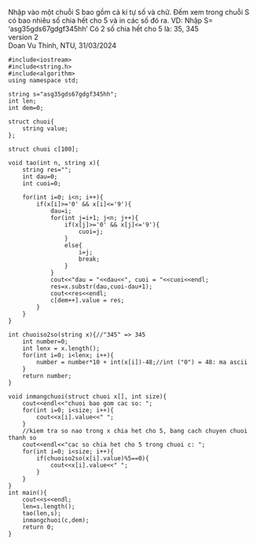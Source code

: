 Nhập vào một chuỗi S bao gồm cả kí tự số và chữ. Đếm xem trong chuỗi S có bao nhiêu số chia hết cho 5 và in các số đó ra. 
VD: Nhập S= ‘asg35gds67gdgf345hh’ 
Có 2 số chia hết cho 5 là: 35, 345  
version 2  
Doan Vu Thinh, NTU, 31/03/2024  
```
#include<iostream>
#include<string.h>
#include<algorithm>
using namespace std;

string s="asg35gds67gdgf345hh";
int len;
int dem=0;

struct chuoi{
	string value;
};

struct chuoi c[100];

void tao(int n, string x){
	string res="";
	int dau=0;
	int cuoi=0;
	
	for(int i=0; i<n; i++){
		if(x[i]>='0' && x[i]<='9'){
			dau=i;
			for(int j=i+1; j<n; j++){
				if(x[j]>='0' && x[j]<='9'){
					cuoi=j;
				}
				else{
					i=j;
					break;
				}
			}
			cout<<"dau = "<<dau<<", cuoi = "<<cuoi<<endl;
			res=x.substr(dau,cuoi-dau+1);
			cout<<res<<endl;
			c[dem++].value = res;
		}
	}
}

int chuoiso2so(string x){//"345" => 345
	int number=0;
	int lenx = x.length();
	for(int i=0; i<lenx; i++){
		number = number*10 + int(x[i])-48;//int ("0") = 48: ma ascii
	}
	return number;
}

void inmangchuoi(struct chuoi x[], int size){
	cout<<endl<<"chuoi bao gom cac so: ";
	for(int i=0; i<size; i++){
		cout<<x[i].value<<" ";
	}
	//kiem tra so nao trong x chia het cho 5, bang cach chuyen chuoi thanh so
	cout<<endl<<"cac so chia het cho 5 trong chuoi c: ";
	for(int i=0; i<size; i++){
		if(chuoiso2so(x[i].value)%5==0){
			cout<<x[i].value<<" ";
		}
	}
}
int main(){
	cout<<s<<endl;
	len=s.length();
	tao(len,s);
	inmangchuoi(c,dem);
	return 0;
}
```
